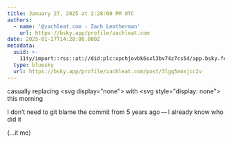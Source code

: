 ```yaml
---
title: January 27, 2025 at 2:28:00 PM UTC
authors:
  - name: '@zachleat.com - Zach Leatherman'
    url: https://bsky.app/profile/zachleat.com
date: 2025-01-27T14:28:00.000Z
metadata:
  uuid: >-
    11ty/import::rss::at://did:plc:xpchjovbk6sxl3bv74z7cs54/app.bsky.feed.post/3lgq5mosjcc2v
  type: bluesky
  url: https://bsky.app/profile/zachleat.com/post/3lgq5mosjcc2v
---
```

casually replacing &lt;svg display=&#34;none&#34;&gt; with &lt;svg style=&#34;display: none&#34;&gt; this morning

I don’t need to git blame the commit from 5 years ago — I already know who did it

(…it me)